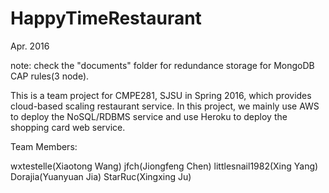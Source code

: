 # HappyTimeRestaurant

Apr. 2016

note: check the "documents" folder for redundance storage for MongoDB CAP rules(3 node).

This is a team project for CMPE281, SJSU in Spring 2016, which provides cloud-based scaling restaurant service. In this project, we mainly use AWS to deploy the NoSQL/RDBMS service and use Heroku to deploy the shopping card web service.

Team Members:

wxtestelle(Xiaotong  Wang)
jfch(Jiongfeng Chen)
littlesnail1982(Xing      Yang)
Dorajia(Yuanyuan   Jia)
StarRuc(Xingxing    Ju)